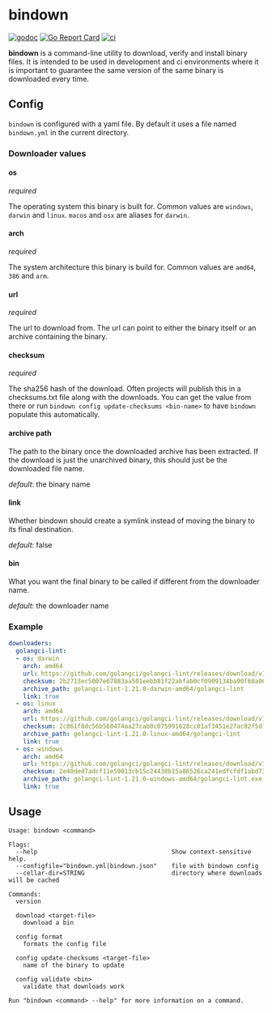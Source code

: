 # bindown

[![godoc](https://godoc.org/github.com/WillAbides/bindown?status.svg)](http://godoc.org/github.com/WillAbides/bindown)
[![Go Report Card](https://goreportcard.com/badge/github.com/WillAbides/bindown)](https://goreportcard.com/report/github.com/WillAbides/bindown)
[![ci](https://github.com/WillAbides/bindown/workflows/ci/badge.svg)](https://github.com/WillAbides/bindown/actions?query=workflow%3Aci+branch%3Amaster+event%3Apush)

**bindown** is a command-line utility to download, verify and install binary files. It is intended to be used in
development and ci environments where it is important to guarantee the same version of the same binary is downloaded
every time.

## Config

`bindown` is configured with a yaml file. By default it uses a file named
`bindown.yml` in the current directory.

### Downloader values

#### os 
_required_

The operating system this binary is built for. Common values are `windows`, `darwin` and `linux`. `macos` and `osx` are
aliases for `darwin`.

#### arch
_required_

The system architecture this binary is build for. Common values are `amd64`, `386` and `arm`.

#### url
_required_

The url to download from. The url can point to either the binary itself or an archive containing the binary.

#### checksum
_required_

The sha256 hash of the download. Often projects will publish this in a checksums.txt file along with the downloads. You
can get the value from there or run `bindown config update-checksums <bin-name>` to have `bindown` populate this
automatically.

#### archive path

The path to the binary once the downloaded archive has been extracted. If the download is just the unarchived binary,
this should just be the downloaded file name.

_default_: the binary name

#### link

Whether bindown should create a symlink instead of moving the binary to its final destination.

_default_: false

#### bin

What you want the final binary to be called if different from the downloader name.

_default_: the downloader name

### Example

```yaml
downloaders:
  golangci-lint:
  - os: darwin
    arch: amd64
    url: https://github.com/golangci/golangci-lint/releases/download/v1.21.0/golangci-lint-1.21.0-darwin-amd64.tar.gz
    checksum: 2b2713ec5007e67883aa501eebb81f22abfab0cf0909134ba90f60a066db3760
    archive_path: golangci-lint-1.21.0-darwin-amd64/golangci-lint
    link: true
  - os: linux
    arch: amd64
    url: https://github.com/golangci/golangci-lint/releases/download/v1.21.0/golangci-lint-1.21.0-linux-amd64.tar.gz
    checksum: 2c861f8dc56b560474aa27cab0c075991628cc01af3451e27ac82f5d10d5106b
    archive_path: golangci-lint-1.21.0-linux-amd64/golangci-lint
    link: true
  - os: windows
    arch: amd64
    url: https://github.com/golangci/golangci-lint/releases/download/v1.21.0/golangci-lint-1.21.0-windows-amd64.zip
    checksum: 2e40ded7adcf11e59013cb15c24438b15a86526ca241edfcfdf1abd73a5280a8
    archive_path: golangci-lint-1.21.0-windows-amd64/golangci-lint.exe
    link: true
```


## Usage

```
Usage: bindown <command>

Flags:
  --help                                     Show context-sensitive help.
  --configfile="bindown.yml|bindown.json"    file with bindown config
  --cellar-dir=STRING                        directory where downloads will be cached

Commands:
  version

  download <target-file>
    download a bin

  config format
    formats the config file

  config update-checksums <target-file>
    name of the binary to update

  config validate <bin>
    validate that downloads work

Run "bindown <command> --help" for more information on a command.
```
